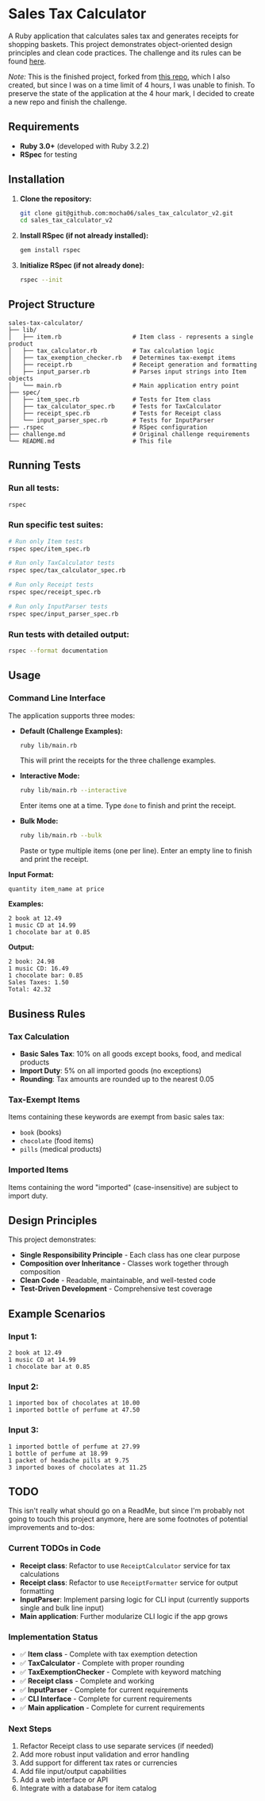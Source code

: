# Sales Tax Calculator

A Ruby application that calculates sales tax and generates receipts for shopping baskets. This project demonstrates object-oriented design principles and clean code practices. The challenge and its rules can be found [here](challenge.md).

*Note:* This is the finished project, forked from [this repo](https://github.com/mocha06/sales_tax_calculator), which I also created, but since I was on a time limit of 4 hours, I was unable to finish. To preserve the state of the application at the 4 hour mark, I decided to create a new repo and finish the challenge. 

## Requirements

- **Ruby 3.0+** (developed with Ruby 3.2.2)
- **RSpec** for testing

## Installation

1. **Clone the repository:**
   ```bash
   git clone git@github.com:mocha06/sales_tax_calculator_v2.git
   cd sales_tax_calculator_v2
   ```

2. **Install RSpec (if not already installed):**
   ```bash
   gem install rspec
   ```

3. **Initialize RSpec (if not already done):**
   ```bash
   rspec --init
   ```

## Project Structure

```
sales-tax-calculator/
├── lib/
│   ├── item.rb                    # Item class - represents a single product
│   ├── tax_calculator.rb          # Tax calculation logic
│   ├── tax_exemption_checker.rb   # Determines tax-exempt items
│   ├── receipt.rb                 # Receipt generation and formatting
│   ├── input_parser.rb            # Parses input strings into Item objects
│   └── main.rb                    # Main application entry point
├── spec/
│   ├── item_spec.rb               # Tests for Item class
│   ├── tax_calculator_spec.rb     # Tests for TaxCalculator
│   ├── receipt_spec.rb            # Tests for Receipt class
│   └── input_parser_spec.rb       # Tests for InputParser
├── .rspec                         # RSpec configuration
├── challenge.md                   # Original challenge requirements
└── README.md                      # This file
```

## Running Tests

### Run all tests:
```bash
rspec
```

### Run specific test suites:
```bash
# Run only Item tests
rspec spec/item_spec.rb

# Run only TaxCalculator tests
rspec spec/tax_calculator_spec.rb

# Run only Receipt tests
rspec spec/receipt_spec.rb

# Run only InputParser tests
rspec spec/input_parser_spec.rb
```

### Run tests with detailed output:
```bash
rspec --format documentation
```

## Usage

### Command Line Interface

The application supports three modes:

- **Default (Challenge Examples):**
  ```bash
  ruby lib/main.rb
  ```
  This will print the receipts for the three challenge examples.

- **Interactive Mode:**
  ```bash
  ruby lib/main.rb --interactive
  ```
  Enter items one at a time. Type `done` to finish and print the receipt.

- **Bulk Mode:**
  ```bash
  ruby lib/main.rb --bulk
  ```
  Paste or type multiple items (one per line). Enter an empty line to finish and print the receipt.

**Input Format:**
```
quantity item_name at price
```

**Examples:**
```
2 book at 12.49
1 music CD at 14.99
1 chocolate bar at 0.85
```

**Output:**
```
2 book: 24.98
1 music CD: 16.49
1 chocolate bar: 0.85
Sales Taxes: 1.50
Total: 42.32
```

## Business Rules

### Tax Calculation
- **Basic Sales Tax**: 10% on all goods except books, food, and medical products
- **Import Duty**: 5% on all imported goods (no exceptions)
- **Rounding**: Tax amounts are rounded up to the nearest 0.05

### Tax-Exempt Items
Items containing these keywords are exempt from basic sales tax:
- `book` (books)
- `chocolate` (food items)
- `pills` (medical products)

### Imported Items
Items containing the word "imported" (case-insensitive) are subject to import duty.

## Design Principles

This project demonstrates:
- **Single Responsibility Principle** - Each class has one clear purpose
- **Composition over Inheritance** - Classes work together through composition
- **Clean Code** - Readable, maintainable, and well-tested code
- **Test-Driven Development** - Comprehensive test coverage

## Example Scenarios

### Input 1:
```
2 book at 12.49
1 music CD at 14.99
1 chocolate bar at 0.85
```

### Input 2:
```
1 imported box of chocolates at 10.00
1 imported bottle of perfume at 47.50
```

### Input 3:
```
1 imported bottle of perfume at 27.99
1 bottle of perfume at 18.99
1 packet of headache pills at 9.75
3 imported boxes of chocolates at 11.25
```

## TODO

This isn't really what should go on a ReadMe, but since I'm probably not going to touch this project anymore, here are some footnotes of potential improvements and to-dos:

### Current TODOs in Code
- **Receipt class**: Refactor to use `ReceiptCalculator` service for tax calculations
- **Receipt class**: Refactor to use `ReceiptFormatter` service for output formatting
- **InputParser**: Implement parsing logic for CLI input (currently supports single and bulk line input)
- **Main application**: Further modularize CLI logic if the app grows

### Implementation Status
- ✅ **Item class** - Complete with tax exemption detection
- ✅ **TaxCalculator** - Complete with proper rounding
- ✅ **TaxExemptionChecker** - Complete with keyword matching
- ✅ **Receipt class** - Complete and working
- ✅ **InputParser** - Complete for current requirements
- ✅ **CLI Interface** - Complete for current requirements
- ✅ **Main application** - Complete for current requirements

### Next Steps
1. Refactor Receipt class to use separate services (if needed)
2. Add more robust input validation and error handling
3. Add support for different tax rates or currencies
4. Add file input/output capabilities
5. Add a web interface or API
6. Integrate with a database for item catalog

